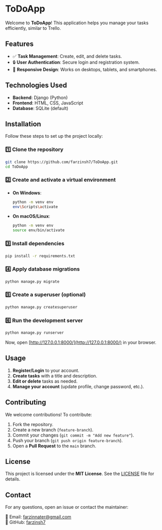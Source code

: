 # ToDoApp

Welcome to **ToDoApp**! This application helps you manage your tasks efficiently, similar to Trello.

## Features

- ✅ **Task Management**: Create, edit, and delete tasks.
- 🔒 **User Authentication**: Secure login and registration system.
- 📱 **Responsive Design**: Works on desktops, tablets, and smartphones.

## Technologies Used

- **Backend**: Django (Python)
- **Frontend**: HTML, CSS, JavaScript
- **Database**: SQLite (default)

## Installation

Follow these steps to set up the project locally:

### 1️⃣ Clone the repository

```bash
git clone https://github.com/farzinsh7/ToDoApp.git
cd ToDoApp
```

### 2️⃣ Create and activate a virtual environment

- **On Windows**:

  ```bash
  python -m venv env
  env\Scripts\activate
  ```

- **On macOS/Linux**:

  ```bash
  python -m venv env
  source env/bin/activate
  ```

### 3️⃣ Install dependencies

```bash
pip install -r requirements.txt
```

### 4️⃣ Apply database migrations

```bash
python manage.py migrate
```

### 5️⃣ Create a superuser (optional)

```bash
python manage.py createsuperuser
```

### 6️⃣ Run the development server

```bash
python manage.py runserver
```

Now, open [http://127.0.0.1:8000/](http://127.0.0.1:8000/) in your browser.

## Usage

1. **Register/Login** to your account.
2. **Create tasks** with a title and description.
3. **Edit or delete** tasks as needed.
4. **Manage your account** (update profile, change password, etc.).

## Contributing

We welcome contributions! To contribute:

1. Fork the repository.
2. Create a new branch (`feature-branch`).
3. Commit your changes (`git commit -m "Add new feature"`).
4. Push your branch (`git push origin feature-branch`).
5. Open a **Pull Request** to the `main` branch.

## License

This project is licensed under the **MIT License**. See the [LICENSE](https://github.com/farzinsh7/ToDoApp/blob/main/LICENSE) file for details.

## Contact

For any questions, open an issue or contact the maintainer:

📧 Email: [farzinnater@gmail.com](mailto:farzinnater@gmail.com)  
🔗 GitHub: [farzinsh7](https://github.com/farzinsh7)
